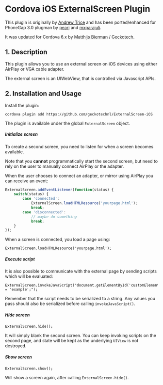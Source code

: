 # Cordova iOS ExternalScreen Plugin

This plugin is originally by [Andrew Trice](http://www.tricedesigns.com/) and has been ported/enhanced for PhoneGap 3.0 plugman by [pearj](https://github.com/pearj) and [mxparajuli](https://github.com/mxparajuli).

It was updated for Cordova 6.x by [Matthijs Bierman](https://github.com/matthijsbierman) / [Geckotech](http://www.geckotech.nl).

## 1. Description

This plugin allows you to use an external screen on iOS devices using either AirPlay or VGA cable adapter.
	
The external screen is an UIWebView, that is controlled via Javascript APIs.

## 2. Installation and Usage

Install the plugin:

```
cordova plugin add https://github.com/geckotechnl/ExternalScreen-iOS
```

The plugin is available under the global ```ExternalScreen``` object.

##### Initialize screen

To create a second screen, you need to listen for when a screen becomes available.

Note that you **cannot** programmatically start the second screen, but need to rely on the user to manually connect AirPlay or the adapter.

When the user chooses to connect an adapter, or mirror using AirPlay you can receive an event:

```javascript
ExternalScreen.addEventListener(function(status) {
    switch(status) {
        case 'connected':
            ExternalScreen.loadHTMLResource('yourpage.html');
            break;
        case 'disconnected':
            // maybe do something
            break;
    }
});
```

When a screen is connected, you load a page using:

```
ExternalScreen.loadHTMLResource('yourpage.html');
```

##### Execute script

It is also possible to communicate with the external page by sending scripts which will be evaluated:

```
ExternalScreen.invokeJavaScript("document.getElementById('customElement').textContent = 'example';");
```

Remember that the script needs to be serialized to a string. Any values you pass should also be serialized before calling ```invokeJavaScript()```.

##### Hide screen


```
ExternalScreen.hide();
```

It will simply blank the second screen. You can keep invoking scripts on the second page, and state will be kept as the underlying ```UIView``` is not destroyed.


##### Show screen

```
ExternalScreen.show();
```
Will show a screen again, after calling ```ExternalScreen.hide()```.